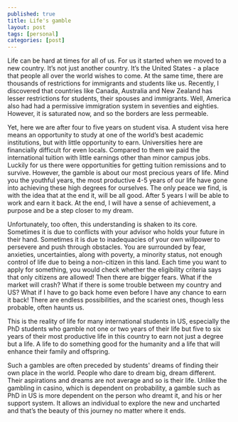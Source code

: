 ```yaml
---
published: true
title: Life's gamble
layout: post
tags: [personal]
categories: [post]
---
```

Life can be hard at times for all of us. For us it started when we moved to a new country. It’s not just another country. It’s the United States - a place that people all over the world wishes to come. At the same time, there are thousands of restrictions for immigrants and students like us. Recently, I discovered that countries like Canada, Australia and New Zealand has lesser restrictions for students, their spouses and immigrants. Well, America also had had a permissive immigration system in seventies and eighties. However, it is saturated now, and so the borders are less permeable. 

Yet, here we are after four to five years on student visa. A student visa here means an opportunity to study at one of the world’s best academic institutions, but with little opportunity to earn. Universities here are financially difficult for even locals. Compared to them we paid the international tuition with little earnings other than minor campus jobs. Luckily for us there were opportunities for getting tuition remissions and to survive. However, the gamble is about our most precious years of life. Mind you the youthful years, the most productive 4-5 years of our life have gone into achieving these high degrees for ourselves. The only peace we find, is with the idea that at the end it, will be all good. After 5 years I will be able to work and earn it back. At the end, I will have a sense of achievement, a purpose and be a step closer to my dream.

Unfortunately, too often, this understanding is shaken to its core. Sometimes it is due to conflicts with your advisor who holds your future in their hand. Sometimes it is due to inadequacies of your own willpower to persevere and push through obstacles. You are surrounded by fear, anxieties, uncertainties, along with poverty, a minority status, not enough control of life due to being a non-citizen in this land. Each time you want to apply for something, you would check whether the eligibility criteria says that only citizens are allowed! Then there are bigger fears. What if the market will crash? What if there is some trouble between my country and US? What if I have to go back home even before I have any chance to earn it back! There are endless possibilities, and the scariest ones, though less probable, often haunts us.

This is the reality of life for many international students in US, especially the PhD students who gamble not one or two years of their life but five to six years of their most productive life in this country to earn not just a degree but a life. A life to do something good for the humanity and a life that will enhance their family and offspring.    

Such a gambles are often preceded by students' dreams of finding their own place in the world. People who dare to dream big, dream different. Their aspirations and dreams are not average and so is their life. Unlike the gambling in casino, which is dependent on probability, a gamble such as PhD in US is more dependent on the person who dreamt it, and his or her support system. It allows an individual to explore the new and uncharted and that’s the beauty of this journey no matter where it ends.
